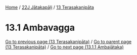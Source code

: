 
[Home](/) / [22J Jātakapāḷi](../../22J.md) / [13 Terasakanipāta](../13.md)

# 13.1 Ambavagga


[Go to previous page (13 Terasakanipāta)](../13.md) / [Go to parent page (13 Terasakanipāta)](../13.md) / [Go to next page (13.1.1 Ambajātaka)](13.1/13.1.1.md)


